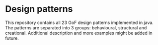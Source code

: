 # Design patterns
This repository contains all 23 GoF design patterns implemented in java. The patterns are separated into 3 groups: behavioural, structural and creational. Additional description and more examples might be added in future.
